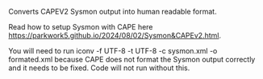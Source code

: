 Converts CAPEV2 Sysmon output into human readable format.

Read how to setup Sysmon with CAPE here https://parkwork5.github.io/2024/08/02/Sysmon&CAPEv2.html.

You will need to run iconv -f UTF-8 -t UTF-8 -c sysmon.xml -o formated.xml because CAPE does not format the Sysmon output correctly and it needs to be fixed. Code will not run without this.
